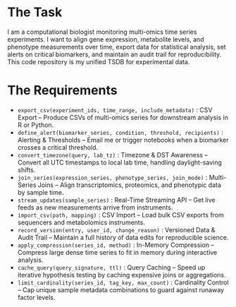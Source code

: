 # The Task

I am a computational biologist monitoring multi-omics time series experiments. I want to align gene expression, metabolite levels, and phenotype measurements over time, export data for statistical analysis, set alerts on critical biomarkers, and maintain an audit trail for reproducibility. This code repository is my unified TSDB for experimental data.

# The Requirements

* `export_csv(experiment_ids, time_range, include_metadata)` : CSV Export – Produce CSVs of multi-omics series for downstream analysis in R or Python.  
* `define_alert(biomarker_series, condition, threshold, recipients)` : Alerting & Thresholds – Email me or trigger notebooks when a biomarker crosses a critical threshold.  
* `convert_timezone(query, lab_tz)` : Timezone & DST Awareness – Convert all UTC timestamps to local lab time, handling daylight-saving shifts.  
* `join_series(expression_series, phenotype_series, join_mode)` : Multi-Series Joins – Align transcriptomics, proteomics, and phenotypic data by sample time.  
* `stream_updates(sample_series)` : Real-Time Streaming API – Get live feeds as new measurements arrive from instruments.  
* `import_csv(path, mapping)` : CSV Import – Load bulk CSV exports from sequencers and metabolomics instruments.  
* `record_version(entry, user_id, change_reason)` : Versioned Data & Audit Trail – Maintain a full history of data edits for reproducible science.  
* `apply_compression(series_id, method)` : In-Memory Compression – Compress large dense time series to fit in memory during interactive analysis.  
* `cache_query(query_signature, ttl)` : Query Caching – Speed up iterative hypothesis testing by caching expensive joins or aggregations.  
* `limit_cardinality(series_id, tag_key, max_count)` : Cardinality Control – Cap unique sample metadata combinations to guard against runaway factor levels.

